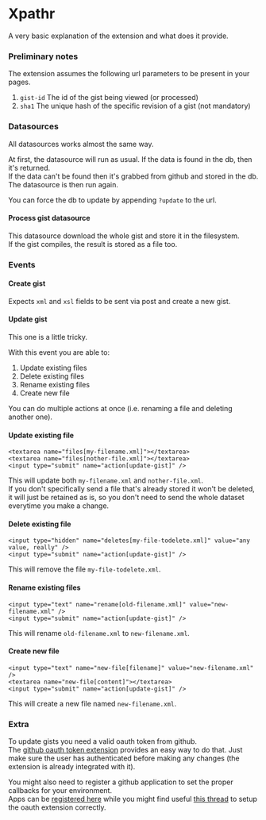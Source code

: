 

# Xpathr

A very basic explanation of the extension and what does it provide.

### Preliminary notes
The extension assumes the following url parameters to be present in your pages.

1. `gist-id` The id of the gist being viewed (or processed)
2. `sha1` The unique hash of the specific revision of a gist (not mandatory)


### Datasources
All datasources works almost the same way.

At first, the datasource will run as usual. If the data is found in the db, then it's returned.  
If the data can't be found then it's grabbed from github and stored in the db. The datasource is then run again.

You can force the db to update by appending `?update` to the url.


#### Process gist datasource
This datasource download the whole gist and store it in the filesystem.  
If the gist compiles, the result is stored as a file too.


### Events


#### Create gist
Expects `xml` and `xsl` fields to be sent via post and create a new gist.

#### Update gist
This one is a little tricky.

With this event you are able to:

1. Update existing files
2. Delete existing files
3. Rename existing files
4. Create new file

You can do multiple actions at once (i.e. renaming a file and deleting another one).

#### Update existing file

	<textarea name="files[my-filename.xml]"></textarea>
	<textarea name="files[nother-file.xml]"></textarea>
	<input type="submit" name="action[update-gist]" />

This will update both `my-filename.xml` and `nother-file.xml`.  
If you don't specifically send a file that's already stored it won't be 
deleted, it will just be retained as is, so you don't need to send the 
whole dataset everytime you make a change.


#### Delete existing file

	<input type="hidden" name="deletes[my-file-todelete.xml]" value="any value, really" />
	<input type="submit" name="action[update-gist]" />

This will remove the file `my-file-todelete.xml`.


#### Rename existing files

	<input type="text" name="rename[old-filename.xml]" value="new-filename.xml" />
	<input type="submit" name="action[update-gist]" />

This will rename `old-filename.xml` to `new-filename.xml`.


#### Create new file

	<input type="text" name="new-file[filename]" value="new-filename.xml" />
	<textarea name="new-file[content]"></textarea>
	<input type="submit" name="action[update-gist]" />

This will create a new file named `new-filename.xml`.




### Extra

To update gists you need a valid oauth token from github.  
The [github oauth token extension](https://github.com/symphony-dev/GitHubOAuth) provides 
an easy way to do that.
Just make sure the user has authenticated before making any changes (the extension is already integrated with it).

You might also need to register a github application to set the proper callbacks for your environment.  
Apps can be [registered here](https://github.com/account/applications) while you might find 
useful [this thread](http://symphony-cms.com/discuss/thread/78058/1/#position-9) to 
setup the oauth extension correctly.
